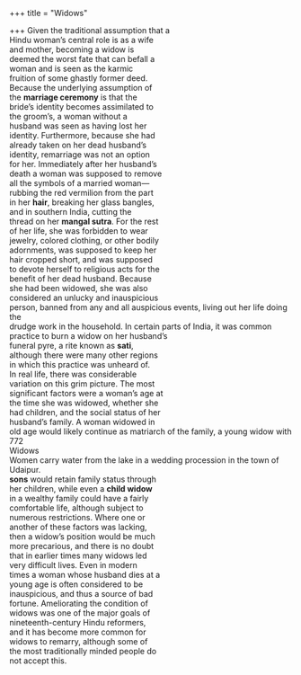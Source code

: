 +++
title = "Widows"

+++
Given the traditional assumption that a  
Hindu woman’s central role is as a wife  
and mother, becoming a widow is  
deemed the worst fate that can befall a  
woman and is seen as the karmic  
fruition of some ghastly former deed.  
Because the underlying assumption of  
the **marriage ceremony** is that the  
bride’s identity becomes assimilated to  
the groom’s, a woman without a  
husband was seen as having lost her  
identity. Furthermore, because she had  
already taken on her dead husband’s  
identity, remarriage was not an option  
for her. Immediately after her husband’s  
death a woman was supposed to remove  
all the symbols of a married woman—  
rubbing the red vermilion from the part  
in her **hair**, breaking her glass bangles,  
and in southern India, cutting the  
thread on her **mangal sutra**. For the rest  
of her life, she was forbidden to wear  
jewelry, colored clothing, or other bodily  
adornments, was supposed to keep her  
hair cropped short, and was supposed  
to devote herself to religious acts for the  
benefit of her dead husband. Because  
she had been widowed, she was also  
considered an unlucky and inauspicious  
person, banned from any and all auspicious events, living out her life doing the  
drudge work in the household. In certain parts of India, it was common practice to burn a widow on her husband’s  
funeral pyre, a rite known as **sati**,  
although there were many other regions  
in which this practice was unheard of.  
In real life, there was considerable  
variation on this grim picture. The most  
significant factors were a woman’s age at  
the time she was widowed, whether she  
had children, and the social status of her  
husband’s family. A woman widowed in  
old age would likely continue as matriarch of the family, a young widow with  
772  
Widows  
Women carry water from the lake in a wedding procession in the town of Udaipur.  
**sons** would retain family status through  
her children, while even a **child widow**  
in a wealthy family could have a fairly  
comfortable life, although subject to  
numerous restrictions. Where one or  
another of these factors was lacking,  
then a widow’s position would be much  
more precarious, and there is no doubt  
that in earlier times many widows led  
very difficult lives. Even in modern  
times a woman whose husband dies at a  
young age is often considered to be  
inauspicious, and thus a source of bad  
fortune. Ameliorating the condition of  
widows was one of the major goals of  
nineteenth-century Hindu reformers,  
and it has become more common for  
widows to remarry, although some of  
the most traditionally minded people do  
not accept this.